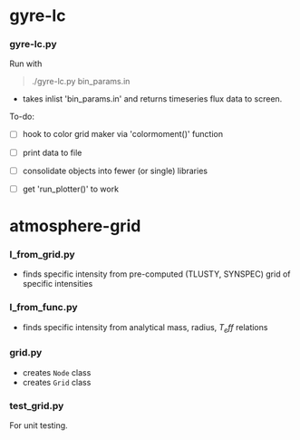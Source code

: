 # gyre-lc

### gyre-lc.py

Run with
> ./gyre-lc.py bin_params.in

- takes inlist 'bin_params.in' and returns timeseries flux data to screen.

To-do:
- [ ] hook to color grid maker via 'colormoment()' function
- [ ] print data to file
- [ ] consolidate objects into fewer (or single) libraries
- [ ] get 'run_plotter()' to work


# atmosphere-grid

### I_from_grid.py

- finds specific intensity from pre-computed (TLUSTY, SYNSPEC) grid of specific intensities

### I_from_func.py

- finds specific intensity from analytical mass, radius, $T_eff$ relations

### grid.py
- creates `Node` class
- creates `Grid` class

### test_grid.py
For unit testing.
